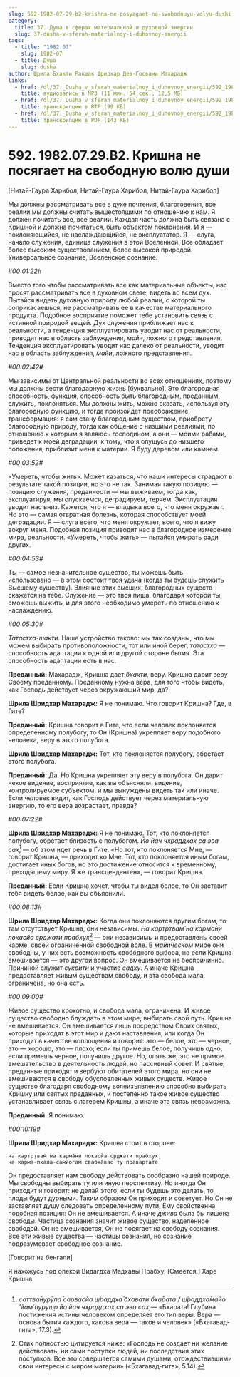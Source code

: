 ```yaml
---
slug: 592-1982-07-29-b2-krishna-ne-posyagaet-na-svobodnuyu-volyu-dushi
category:
  title: 37. Душа в сферах материальной и духовной энергии
  slug: 37-dusha-v-sferah-materialnoy-i-duhovnoy-energii
tags:
  - title: "1982.07"
    slug: 1982-07
  - title: Душа
    slug: dusha
author: Шрила Бхакти Ракшак Шридхар Дев-Госвами Махарадж
links:
  - href: /dl/37._Dusha_v_sferah_materialnoy_i_duhovnoy_energii/592_1982.07.29.B2_SridharMj_Krishna_ne_posjagaet_na_svobodnuju_volju_dushi.mp3
    title: аудиозапись в MP3 (11 мин. 54 сек., 12,5 МБ)
  - href: /dl/37._Dusha_v_sferah_materialnoy_i_duhovnoy_energii/592_1982.07.29.B2_SridharMj_Krishna_ne_posjagaet_na_svobodnuju_volju_dushi.rtf
    title: транскрипцию в RTF (99 КБ)
  - href: /dl/37._Dusha_v_sferah_materialnoy_i_duhovnoy_energii/592_1982.07.29.B2_SridharMj_Krishna_ne_posjagaet_na_svobodnuju_volju_dushi.pdf
    title: транскрипцию в PDF (143 КБ)
---
```


# 592. 1982.07.29.B2. Кришна не посягает на свободную волю души

[Нитай-Гаура Харибол, Нитай-Гаура Харибол, Нитай-Гаура Харибол]

Мы должны рассматривать все в духе почтения, благоговения, все реалии мы должны считать вышестоящими по отношению к нам. Я должен почитать все, все реалии. Каждая часть должна быть связана с Кришной и должна почитаться, быть объектом поклонения. И я — поклоняющийся, не наслаждающийся, не эксплуататор. Я — слуга, начало служения, единица служения в этой Вселенной. Все обладает более высоким существованием, более высокой природой. Универсальное сознание, Вселенское сознание.

*#00:01:22#*

Вместо того чтобы рассматривать все как материальные объекты, нас просят рассматривать все в духовном свете, видеть во всем дух. Пытайся видеть духовную природу любой реалии, с которой ты соприкасаешься, не рассматривать ее в качестве материального продукта. Подобное восприятие поможет тебе установить связь с истинной природой вещей. Дух служения приближает нас к реальности, а тенденция эксплуатировать уводит нас от реальности, приводит нас в область заблуждения, *майи*, ложного представления. Тенденция эксплуатировать уводит нас далеко от реальности, уводит нас в область заблуждения, *майи*, ложного представления.

*#00:02:42#*

Мы зависимы от Центральной реальности во всех отношениях, поэтому мы должны вести благодарную жизнь [буквально]. Это благородная способность, функция, способность быть благородным, преданным, служить, поклоняться. Мы должны жить, можно сказать, используя эту благородную функцию, и тогда произойдет преображение, трансформация: я сам стану благородным существом, приобрету благородную природу, тогда как общение с низшими реалиями, по отношению к которым я являюсь господином, а они — моими рабами, приведет к моей деградации, к тому, что я опущусь до низшего положения, приблизит меня к материи. Я буду деревом или камнем.

*#00:03:52#*

«Умереть, чтобы жить». Может казаться, что наши интересы страдают в результате такой позиции, но это не так. Занимая такую позицию — позицию служения, преданности — мы выживаем, тогда как, эксплуатируя, мы опускаемся, деградируем, теряем. Эксплуатация уводит нас вниз. Кажется, что я — владыка всего, что меня окружает. Но это — самая отвратная болезнь, которая способствует моей деградации. Я — слуга всего, что меня окружает, всего, что я вижу вокруг меня. Подобная позиция приводит нас в благородное измерение мира, реальности. «Умереть, чтобы жить» — пытайся умирать ради других.

*#00:04:53#*

Ты — самое незначительное существо, ты можешь быть использовано — в этом состоит твоя удача (когда ты будешь служить Высшему существу). Влияние этих высших, благородных существ скажется на тебе. Служение — это твоя пища, благодаря которой ты сможешь выжить, и для этого необходимо умереть по отношению к наслаждению.

*#00:05:30#*

*Татастха-шакти*. Наше устройство таково: мы так созданы, что мы можем выбирать противоположности, тот или иной берег, *татастха* — способность адаптации к одной или другой стороне бытия. Эта способность адаптации есть в нас.

**Преданный:** Махарадж, Кришна дает *бхакти*, веру. Кришна дарит веру Своему преданному. Преданному нужна вера, для того чтобы видеть, как Господь действует через окружающий мир, да?

**Шрила Шридхар Махарадж:** Я не понимаю. Что говорит Кришна? Где, в Гите?

**Преданный:** Кришна говорит в Гите, что если человек поклоняется определенному полубогу, то Он (Кришна) укрепляет веру подобного человека, веру в этого полубога.

**Шрила Шридхар Махарадж:** Тот, кто поклоняется полубогу, обретает этого полубога.

**Преданный:** Да. Но Кришна укрепляет эту веру в полубога. Он дарит некое видение, восприятие, как вы объясняли: видение, контролируемое субъектом, и мы вынуждены видеть так или иначе. Если человек видит, как Господь действует через материальную энергию, то его вера возрастает, правда?

*#00:07:22#*

**Шрила Шридхар Махарадж:** Я не понимаю. Тот, кто поклоняется полубогу, обретает близость с полубогом. *Йо йач чхраддхах̣ са эва сах̣*[^_ftn1] — об этом идет речь в Гите. «Но тот, кто поклоняется Мне, — говорит Кришна, — приходит ко Мне. Тот, кто поклоняется иным богам, достигает иных богов, но это достижение относится к временному, преходящему миру. Я же трансцендентен», — говорит Кришна.

**Преданный:** Если Кришна хочет, чтобы ты видел белое, то Он заставит тебя видеть белое, как вы объяснили.

*#00:08:13#*

**Шрила Шридхар Махарадж:** Когда они поклоняются другим богам, то там отсутствует Кришна, они независимы. *На картр̣твам̇ на карма̄н̣и локасйа ср̣джати прабхух̣*[^_ftn2] — они независимы и предоставлены своей карме, своей ограниченной свободной воле. В *майическом* мире они свободны, у них есть возможность свободного выбора, но если Кришна вмешивается — это другой вопрос. Он вмешивается не беспричинно. Причиной служит *сукрити* и участие *садху*. А иначе Кришна предоставляет живым существам свободу, и эта свобода мала, ограничена, но она есть.

*#00:09:00#*

Живое существо крохотно, и свобода мала, ограничена. И живое существо свободно блуждать в этом мире, выбирать свой путь. Кришна не вмешивается. Он вмешивается лишь посредством Своих святых, которые приходят в этот мир и дают наставления, или когда Он приходит в качестве воплощения и говорит: это — белое, это — черное, это — хорошо, это — плохо; если ты примешь белое, получишь одно, если примешь черное, получишь другое. Но, опять же, это не прямое вмешательство в деятельность людей, но пассивный совет. И святые, преданные приходят и вербуют обитателей этого мира, но они не вмешиваются в свободу обусловленных живых существ. Живое существо благодаря свободному волеизъявлению способно выбирать Кришну или святых преданных, и постепенно такое живое существо устанавливает связь с лагерем Кришны, а иначе эта связь невозможна.

**Преданный:** Я понимаю.

*#00:10:19#*

**Шрила Шридхар Махарадж:** Кришна стоит в стороне:

    на картр̣твам̇ на карма̄н̣и локасйа ср̣джати прабхух̣
    на карма-пхала-сам̇йогам̇ свабха̄вас ту правартате

Он предоставляет нам свободу действовать сообразно нашей природе. Мы свободны выбирать ту или иную перспективу. Но иногда Он приходит и говорит: не делай этого, если ты будешь это делать, то плоды будут дурными. Таким образом Он приходит и советует. Но Он не заставляет душу следовать определенному пути, Ему свойственна подобная позиция: Он не вмешивается. А иначе *джива* была бы лишена свободы. Частица сознания значит живое существо, наделенное свободой. Он не вмешивается, Он не посягает на свободу сознания. Все эти живые существа — частицы сознания, но сознание подразумевает свободное сознание.

[Говорит на бенгали]

Я нахожусь под опекой Видагдха Мадхавы Прабху. [Смеется.] Харе Кришна.



[^_ftn1]: *саттва̄нурӯпа̄ сарвасйа ш́раддха̄ бхавати бха̄рата / ш́раддха̄майо ’йам̇ пуруш̣о йо йач чхраддхах̣ са эва сах̣* — «Бхарата! Глубина постижения истины человеком определяет его тип веры. Вера — основа бытия каждого, какова вера — таков и человек» («Бхагавад-гита», 17.3).

[^_ftn2]: Стих полностью цитируется ниже: «Господь не создает ни желание действовать, ни сами поступки людей, ни последствия этих поступков. Все это совершается самими душами, отождествившими свои интересы с миром материи» («Бхагавад-гита», 5.14).

